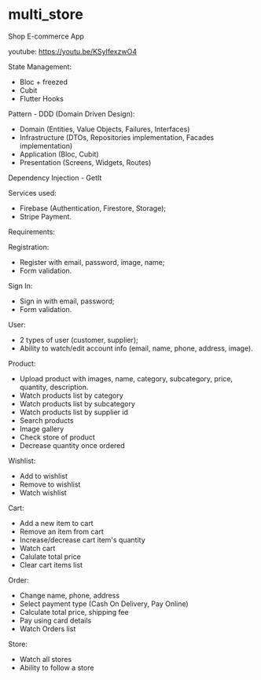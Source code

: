 # multi_store

Shop E-commerce App

youtube: https://youtu.be/KSyIfexzwO4

State Management:
- Bloc + freezed
- Cubit
- Flutter Hooks

Pattern - DDD (Domain Driven Design):
- Domain (Entities, Value Objects, Failures, Interfaces)
- Infrastructure (DTOs, Repositories implementation, Facades implementation)
- Application (Bloc, Cubit)
- Presentation (Screens, Widgets, Routes)
 
Dependency Injection - GetIt

Services used:
- Firebase (Authentication, Firestore, Storage);
- Stripe Payment.

Requirements:

Registration:
- Register with email, password, image, name;
- Form validation.

Sign In:
- Sign in with email, password;
- Form validation.

User:
- 2 types of user (customer, supplier);
- Ability to watch/edit account info (email, name, phone, address, image).

Product:
- Upload product with images, name, category, subcategory, price, quantity, description.
- Watch products list by category
- Watch products list by subcategory
- Watch products list by supplier id
- Search products
- Image gallery
- Check store of product
- Decrease quantity once ordered

Wishlist:
- Add to wishlist
- Remove to wishlist
- Watch wishlist

Cart:
- Add a new item to cart
- Remove an item from cart
- Increase/decrease cart item's quantity
- Watch cart
- Calulate total price
- Clear cart items list

Order:
- Change name, phone, address
- Select payment type (Cash On Delivery, Pay Online)
- Calculate total price, shipping fee
- Pay using card details
- Watch Orders list

Store:
- Watch all stores
- Ability to follow a store
